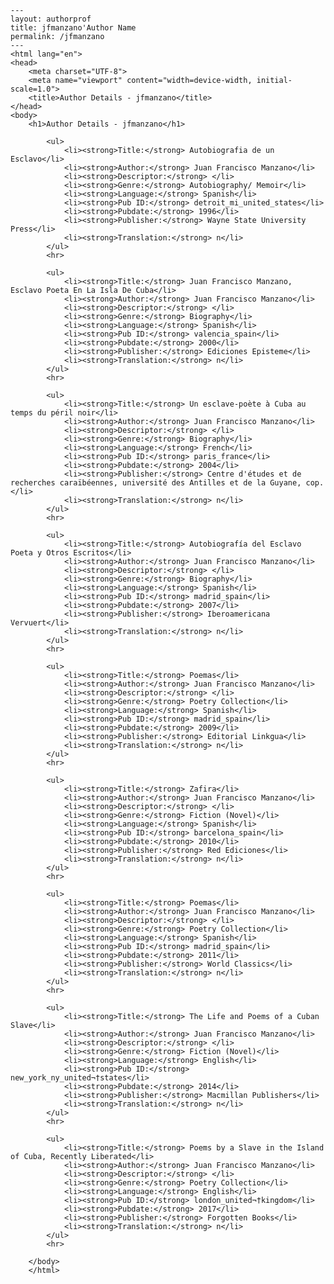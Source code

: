 
    ---
    layout: authorprof
    title: jfmanzano'Author Name 
    permalink: /jfmanzano
    ---
    <html lang="en">
    <head>
        <meta charset="UTF-8">
        <meta name="viewport" content="width=device-width, initial-scale=1.0">
        <title>Author Details - jfmanzano</title>
    </head>
    <body>
        <h1>Author Details - jfmanzano</h1>
        
            <ul>
                <li><strong>Title:</strong> Autobiografia de un Esclavo</li>
                <li><strong>Author:</strong> Juan Francisco Manzano</li>
                <li><strong>Descriptor:</strong> </li>
                <li><strong>Genre:</strong> Autobiography/ Memoir</li>
                <li><strong>Language:</strong> Spanish</li>
                <li><strong>Pub ID:</strong> detroit_mi_united_states</li>
                <li><strong>Pubdate:</strong> 1996</li>
                <li><strong>Publisher:</strong> Wayne State University Press</li>
                <li><strong>Translation:</strong> n</li>
            </ul>
            <hr>
            
            <ul>
                <li><strong>Title:</strong> Juan Francisco Manzano, Esclavo Poeta En La Isla De Cuba</li>
                <li><strong>Author:</strong> Juan Francisco Manzano</li>
                <li><strong>Descriptor:</strong> </li>
                <li><strong>Genre:</strong> Biography</li>
                <li><strong>Language:</strong> Spanish</li>
                <li><strong>Pub ID:</strong> valencia_spain</li>
                <li><strong>Pubdate:</strong> 2000</li>
                <li><strong>Publisher:</strong> Ediciones Episteme</li>
                <li><strong>Translation:</strong> n</li>
            </ul>
            <hr>
            
            <ul>
                <li><strong>Title:</strong> Un esclave-poète à Cuba au temps du péril noir</li>
                <li><strong>Author:</strong> Juan Francisco Manzano</li>
                <li><strong>Descriptor:</strong> </li>
                <li><strong>Genre:</strong> Biography</li>
                <li><strong>Language:</strong> French</li>
                <li><strong>Pub ID:</strong> paris_france</li>
                <li><strong>Pubdate:</strong> 2004</li>
                <li><strong>Publisher:</strong> Centre d'études et de recherches caraïbéennes, université des Antilles et de la Guyane, cop.</li>
                <li><strong>Translation:</strong> n</li>
            </ul>
            <hr>
            
            <ul>
                <li><strong>Title:</strong> Autobiografía del Esclavo Poeta y Otros Escritos</li>
                <li><strong>Author:</strong> Juan Francisco Manzano</li>
                <li><strong>Descriptor:</strong> </li>
                <li><strong>Genre:</strong> Biography</li>
                <li><strong>Language:</strong> Spanish</li>
                <li><strong>Pub ID:</strong> madrid_spain</li>
                <li><strong>Pubdate:</strong> 2007</li>
                <li><strong>Publisher:</strong> Iberoamericana Vervuert</li>
                <li><strong>Translation:</strong> n</li>
            </ul>
            <hr>
            
            <ul>
                <li><strong>Title:</strong> Poemas</li>
                <li><strong>Author:</strong> Juan Francisco Manzano</li>
                <li><strong>Descriptor:</strong> </li>
                <li><strong>Genre:</strong> Poetry Collection</li>
                <li><strong>Language:</strong> Spanish</li>
                <li><strong>Pub ID:</strong> madrid_spain</li>
                <li><strong>Pubdate:</strong> 2009</li>
                <li><strong>Publisher:</strong> Editorial Linkgua</li>
                <li><strong>Translation:</strong> n</li>
            </ul>
            <hr>
            
            <ul>
                <li><strong>Title:</strong> Zafira</li>
                <li><strong>Author:</strong> Juan Francisco Manzano</li>
                <li><strong>Descriptor:</strong> </li>
                <li><strong>Genre:</strong> Fiction (Novel)</li>
                <li><strong>Language:</strong> Spanish</li>
                <li><strong>Pub ID:</strong> barcelona_spain</li>
                <li><strong>Pubdate:</strong> 2010</li>
                <li><strong>Publisher:</strong> Red Ediciones</li>
                <li><strong>Translation:</strong> n</li>
            </ul>
            <hr>
            
            <ul>
                <li><strong>Title:</strong> Poemas</li>
                <li><strong>Author:</strong> Juan Francisco Manzano</li>
                <li><strong>Descriptor:</strong> </li>
                <li><strong>Genre:</strong> Poetry Collection</li>
                <li><strong>Language:</strong> Spanish</li>
                <li><strong>Pub ID:</strong> madrid_spain</li>
                <li><strong>Pubdate:</strong> 2011</li>
                <li><strong>Publisher:</strong> World Classics</li>
                <li><strong>Translation:</strong> n</li>
            </ul>
            <hr>
            
            <ul>
                <li><strong>Title:</strong> The Life and Poems of a Cuban Slave</li>
                <li><strong>Author:</strong> Juan Francisco Manzano</li>
                <li><strong>Descriptor:</strong> </li>
                <li><strong>Genre:</strong> Fiction (Novel)</li>
                <li><strong>Language:</strong> English</li>
                <li><strong>Pub ID:</strong> new_york_ny_united¬†states</li>
                <li><strong>Pubdate:</strong> 2014</li>
                <li><strong>Publisher:</strong> Macmillan Publishers</li>
                <li><strong>Translation:</strong> n</li>
            </ul>
            <hr>
            
            <ul>
                <li><strong>Title:</strong> Poems by a Slave in the Island of Cuba, Recently Liberated</li>
                <li><strong>Author:</strong> Juan Francisco Manzano</li>
                <li><strong>Descriptor:</strong> </li>
                <li><strong>Genre:</strong> Poetry Collection</li>
                <li><strong>Language:</strong> English</li>
                <li><strong>Pub ID:</strong> london_united¬†kingdom</li>
                <li><strong>Pubdate:</strong> 2017</li>
                <li><strong>Publisher:</strong> Forgotten Books</li>
                <li><strong>Translation:</strong> n</li>
            </ul>
            <hr>
            
        </body>
        </html>
        